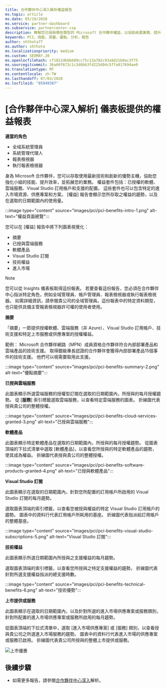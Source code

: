 ```yaml
---
title: 合作夥伴中心深入解析權益報告
ms.topic: article
ms.date: 05/19/2020
ms.service: partner-dashboard
ms.subservice: partnercenter-csp
description: 瞭解您已授與哪些類型的 Microsoft 合作夥伴權益，以協助拓展業務、提升效率並提升小組的技能。
keywords: PCI，效能，測量，優點，分析，報告
author: shthota77
ms.author: shthota
ms.localizationpriority: medium
ms.custom: SEOMAY.20
ms.openlocfilehash: cf1822db6b689cc75c13a782c93a9d21b0ac3f75
ms.sourcegitcommit: 36a60f672c1c3d6b63fd225d04c5ffa917694ae0
ms.translationtype: MT
ms.contentlocale: zh-TW
ms.lasthandoff: 07/03/2020
ms.locfileid: "85949387"
---
```

# <a name="benefits-report-available-from-the-partner-center-insights-dashboard"></a>[合作夥伴中心深入解析] 儀表板提供的權益報表

**適當的角色**

- 全域系統管理員
- 系統管理代理人
- 報表檢視器
- 執行報表檢視器

身為 Microsoft 合作夥伴，您可以存取使用最新技術和創新的優勢主機，協助您強化小組的技能、提升效率，並拓展您的業務。 權益套件包括：已授權的軟體、雲端服務、Visual Studio 訂用帳戶和支援的配置。 這些套件也可以包含特定的進入市場資源、供應專案和方案。 [權益] 報告會顯示您所存取之權益的趨勢，以及在選取的日期範圍內的使用量。

:::image type="content" source="images/pci/pci-benefits-intro-1.png" alt-text="權益頁面總覽":::

您可以在 [權益] 報告中將下列圖表視覺化：

- 摘要
- 已授與雲端服務
- 軟體產品
- Visual Studio 訂閱
- 技術權益
- 進入市場

 > [!NOTE]
 > 您可以從 Insights 儀表板取得這份報表。 若要查看這份報告，您必須在合作夥伴中心指派特定角色，例如全域管理員、帳戶管理員、報表檢視器或執行報表檢視器。 如需詳細資訊，請參閱貴公司的全域管理員。這份報表中的特定資料類型，也只能供具備主管報表檢視器許可權的使用者使用。

**摘要**

「摘要」一節提供授權軟體、雲端服務（非 Azure）、Visual Studio 訂用帳戶、技術支援和特定上市服務或供應專案的授權權益。

範例： Microsoft 合作夥伴網路（MPN）成員資格合作夥伴符合內部部署產品和雲端產品的技術支援。 取得銀級專長認證的合作夥伴會獲得內部部署產品15個事件的技術支援。 他們可以視需要取用此支援。 

:::image type="content" source="images/pci/pci-benefits-summary-2.png" alt-text="優點摘要":::

**已授與雲端服務**

此圖表顯示所選雲端服務的授權型訂閱在選取的日期範圍內，所授與的每月授權趨勢。
從 [**服務**] 索引標籤選取雲端服務，以查看特定雲端服務的圖表。 折線圖代表授與貴公司的整體授權。

:::image type="content" source="images/pci/pci-benefits-cloud-services-granted-3.png" alt-text="已授與雲端服務":::

**軟體產品**

此圖表顯示特定軟體產品在選取的日期範圍內，所授與的每月授權趨勢。 從圖表頂端的下拉式清單中選取 [軟體產品]，以查看您所授與的特定軟體產品的趨勢，使其成為權益。 折線圖代表授與貴公司的整體授權。

:::image type="content" source="images/pci/pci-benefits-software-products-granted-4.png" alt-text="已授與軟體產品":::

**Visual Studio 訂閱**

此圖表顯示在選取的日期範圍內，針對您所配置的訂用帳戶所啟用的 Visual Studio 訂閱的每月趨勢。

選取圖表頂端的索引標籤，以查看您被授與權益的特定 Visual Studio 訂用帳戶的趨勢。 圖表中的資料行代表訂用帳戶所耗用的基座。 折線圖代表指派給訂用帳戶的整體基座。

:::image type="content" source="images/pci/pci-benefits-visual-studio-subscriptions-5.png" alt-text="Visual Studio 訂閱":::

**技術權益**

此圖表顯示所選日期範圍內所授與之支援權益的每月趨勢。

選取圖表頂端的索引標籤，以查看您所授與之特定支援權益的趨勢。 折線圖代表針對所選支援權益指派的總支援時數。

:::image type="content" source="images/pci/pci-benefits-technical-benefits-6.png" alt-text="技術優勢":::

**上市提供或服務**

此圖表顯示在選取的日期範圍內，以及針對所選的進入市場供應專案或服務類別，針對所配置的進入市場供應專案或服務所啟用的每月趨勢。

從圖表頂端的下拉式清單中，選取 [進入市場供應專案] 或 [服務] 類別，以查看授與貴公司之所選進入市場服務的趨勢。 圖表中的資料行代表進入市場的供應專案或服務已啟用。 折線圖代表貴公司所授與的整體上市提供或服務。

![上市優惠](images/pci/pci-benefits-go-to-market-7.png)

## <a name="next-steps"></a>後續步驟

- 如需更多報告，請參閱[合作夥伴中心深入](partner-center-insights.md)解析。
